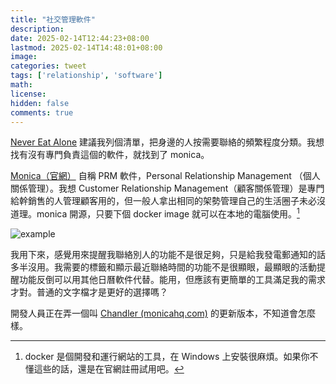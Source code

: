```yaml
---
title: "社交管理軟件"
description: 
date: 2025-02-14T12:44:23+08:00
lastmod: 2025-02-14T14:48:01+08:00
image: 
categories: tweet
tags: ['relationship', 'software']
math: 
license: 
hidden: false
comments: true
---
```


[Never Eat Alone](/zh/skill/right-sider/#keith-ferrazzi-tahl-raz---never-eat-alone--and-other-secrets-to-success-one-relationship-at-a-time) 建議我列個清單，把身邊的人按需要聯絡的頻繁程度分類。我想找有沒有專門負責這個的軟件，就找到了 monica。

[Monica（官網）](https://www.monicahq.com/) 自稱 PRM 軟件，Personal Relationship Management （個人關係管理）。我想 Customer Relationship Management（顧客關係管理）是專門給幹銷售的人管理顧客用的，但一般人拿出相同的架勢管理自己的生活圈子未必沒道理。monica 開源，只要下個 docker image 就可以在本地的電腦使用。[^1] 

![example](https://www.monicahq.com/img/dashboard.png)

我用下來，感覺用來提醒我聯絡別人的功能不是很足夠，只是給我發電郵通知的話多半沒用。我需要的標籤和顯示最近聯絡時間的功能不是很顯眼，最顯眼的活動提醒功能反倒可以用其他日曆軟件代替。能用，但應該有更簡單的工具滿足我的需求才對。普通的文字檔才是更好的選擇嗎？

開發人員正在弄一個叫 [Chandler (monicahq.com)](https://www.monicahq.com/blog/chandler-is-in-beta) 的更新版本，不知道會怎麼樣。

[^1]: docker 是個開發和運行網站的工具，在 Windows 上安裝很麻煩。如果你不懂這些的話，還是在官網註冊試用吧。

